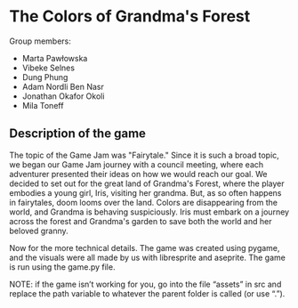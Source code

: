 # The Colors of Grandma's Forest

Group members:

- Marta Pawłowska
- Vibeke Selnes
- Dung Phung
- Adam Nordli Ben Nasr
- Jonathan Okafor Okoli
- Mila Toneff

## Description of the game

The topic of the Game Jam was "Fairytale." Since it is such a broad topic, we began our Game Jam journey with a council meeting, where each adventurer presented their ideas on how we would reach our goal. We decided to set out for the great land of Grandma's Forest, where the player embodies a young girl, Iris, visiting her grandma. But, as so often happens in fairytales, doom looms over the land. Colors are disappearing from the world, and Grandma is behaving suspiciously. Iris must embark on a journey across the forest and Grandma's garden to save both the world and her beloved granny. 

Now for the more technical details. The game was created using pygame, and the visuals were all made by us with libresprite and aseprite. The game is run using the game.py file.

NOTE: if the game isn’t working for you, go into the file “assets” in src and replace the path variable to whatever the parent folder is called (or use “.”). 